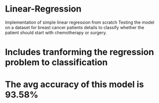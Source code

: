 # Linear-Regression
Implementation of simple linear regression from scratch
Testing the model on a dataset for breast cancer patients details to classify whether the patient should start with chemotherapy or surgery.
# Includes tranforming the regression problem to classification
# The avg accuracy of this model is 93.58%
